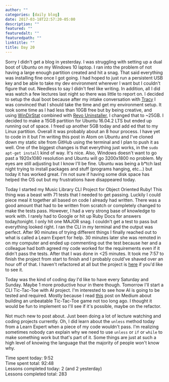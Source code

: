```yaml
---
author: ""
categories: [daily blog]
date: 2017-03-18T22:57:20-05:00
description: ""
featured: ""
featuredalt: ""
featuredpath: ""
linktitle: ""
title: Day 20
---
```


Sorry I didn't get a blog in yesterday. I was struggling with setting up a dual boot of Ubuntu on my Windows 10 laptop. I ran into the problem of not having a large enough partition created and hit a snag. That said everything was installing fine once I got going. I had hoped to just run a persistent USB key and be able to take my dev environment wherever I want but I couldn't figure that out. Needless to say I didn't feel like writing. In addition, all I did was watch a few lectures last night so there was little to report on. I decided to setup the dual boot because after my intake conversation with [Tracy][1] I was convinced that I should take the time and get my environment setup. It took some time as I had less than 10GB free but by being creative, and using [WinDirStat][2] combined with [Revo Uninstaller][3], I changed that to ~25GB. I decided to make a 15GB partition for Ubuntu 16.04.2 LTS but ended up running out of space. I freed up another 5GB today and add ed that to my Linux partition. Overall it was probably about an 8 hour process. I have yet to code in it but I'm writing this post in Atom on Ubuntu and I've cloned down my static site from GitHub using the terminal and I plan to push it as well. One of the biggest changes is that everything just works, in the `sudo apt-get install` kind of way. It's nice. Also, Windows doesn't want to go past a 1920x1080 resolution and Ubuntu will go 3200x1800 no problem. My eyes are still adjusting but I know I'll be fine. Ubuntu was being a b*tch last night trying to install packages and stuff (programs hanging, etc...) but today it has worked great. I'm not sure if having some disk space has helped the OS out but my frustrations have disappeared today.

Today I started my Music Library CLI Project for Object Oriented Ruby! This thing was a beast with 71 tests that I needed to get passing. Luckily I could piece meal it together all based on code I already had written. There was a good amount that had to be written from scratch or completely changed to make the tests pass. However, I had a very strong base of knowledge to work with. I rarely had to Google or hit up Ruby Docs for answers today/tonight. I only hit one MAJOR snag. I couldn't get a test to pass but everything looked right. I ran the CLI in my terminal and the output was perfect. After 90 minutes of trying different things I finally reached out to what is called a Learn Expert for help. 30 minutes later she was remoted in on my computer and ended up commenting out the test because her and a colleague had both agreed my code worked for the requirements even if it didn't pass the tests. After that I was done in <25 minutes. It took me 7:57 to finish the project from start to finish and I probably could've shaved over an hour off of that. I haven't refactored at all but the project is [here][4] if you'd like to see it.

Today was the kind of coding day I'd like to have every Saturday and Sunday. Maybe 1 more productive hour in there though. Tomorrow I'll start a CLI Tic-Tac-Toe with AI project. I'm interested to see how AI is going to be tested and required. Mostly because I read [this][5] post on Medium about building an unbeatable Tic-Tac-Toe game not too long ago. I thought it would be fun to implement so I'll see if it's possible, maybe on the refactor.

Not much new to post about. Just been doing a lot of lecture watching and coding projects currently. Oh, I did learn about the `unless` method today from a Learn Expert when a piece of my code wouldn't pass. I'm realizing sometimes nobody can explain why we need to use `unless` or `if` or `while` to make something work but that's part of it. Some things are just at such a high level of knowing the language that the majority of people won't know why.

Time spent today: 9:52  
Time spent total: 92:48  
Lessons completed today: 2 (and 2 yesterday)  
Lessons completed total: 283

  [1]:https://github.com/tracypholmes
  [2]:https://windirstat.net/
  [3]:http://www.revouninstaller.com/index.html
  [4]:https://github.com/itzsaga/ruby-music-library-cli-v-000
  [5]:https://medium.freecodecamp.com/how-to-make-your-tic-tac-toe-game-unbeatable-by-using-the-minimax-algorithm-9d690bad4b37
